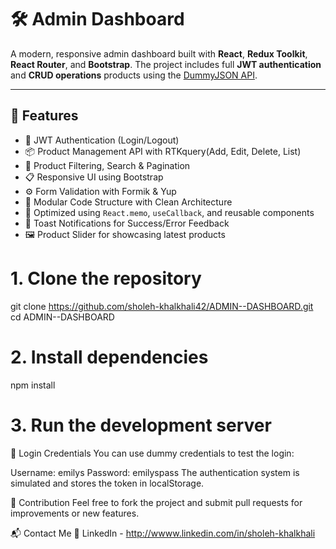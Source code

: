 # 🛠️ Admin Dashboard

A modern, responsive admin dashboard built with **React**, **Redux Toolkit**, **React Router**, and **Bootstrap**. The project includes full **JWT authentication** and **CRUD operations** products using the [DummyJSON API](https://dummyjson.com/).

---

## 🚀 Features

- 🔐 JWT Authentication (Login/Logout)
- 📦 Product Management API with RTKquery(Add, Edit, Delete, List)
- 🔎 Product Filtering, Search & Pagination
- 📋 Responsive UI using Bootstrap
- ⚙️ Form Validation with Formik & Yup
- 📂 Modular Code Structure with Clean Architecture
- 🔄 Optimized using `React.memo`, `useCallback`, and reusable components
- 🔔 Toast Notifications for Success/Error Feedback
- 🖼️ Product Slider for showcasing latest products
# 1. Clone the repository
git clone https://github.com/sholeh-khalkhali42/ADMIN--DASHBOARD.git
cd ADMIN--DASHBOARD

# 2. Install dependencies
npm install

# 3. Run the development server

🔑 Login Credentials
You can use dummy credentials to test the login:

Username: emilys
Password: emilyspass
The authentication system is simulated and stores the token in localStorage.



🙌 Contribution
Feel free to fork the project and submit pull requests for improvements or new features.

📬 Contact Me
💼 LinkedIn - http://wwww.linkedin.com/in/sholeh-khalkhali
